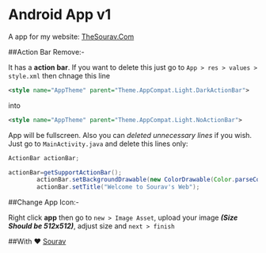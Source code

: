 # Android App v1

A app for my website: [TheSourav.Com](http://thesourav.com)

##Action Bar Remove:-

It has a **action bar**. If you want to delete this just go to ```App > res > values > style.xml``` then chnage this line

```XML
<style name="AppTheme" parent="Theme.AppCompat.Light.DarkActionBar">
```
into
```XML
<style name="AppTheme" parent="Theme.AppCompat.Light.NoActionBar">
```
App will be fullscreen. Also you can *deleted unnecessary lines* if you wish. Just go to ```MainActivity.java``` and delete this lines only:
```java
ActionBar actionBar;
```
```java
actionBar=getSupportActionBar();
        actionBar.setBackgroundDrawable(new ColorDrawable(Color.parseColor("#0078ff")));
        actionBar.setTitle("Welcome to Sourav's Web");
```
##Change App Icon:-

Right click **app** then go to ```new > Image Asset```, upload your image _**(Size Should be 512x512)**_, adjust size and ```next > finish```

##With ❤️ [Sourav](http://thesourav.com)

